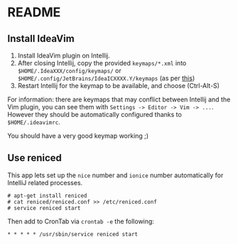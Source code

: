 # README

## Install IdeaVim 

1. Install IdeaVim plugin on Intellij.
3. After closing Intellij, copy the provided `keymaps/*.xml` into `$HOME/.IdeaXXX/config/keymaps/` or `$HOME/.config/JetBrains/IdeaICXXXX.Y/keymaps` (as per [this](https://www.jetbrains.com/help/idea/configuring-keyboard-and-mouse-shortcuts.html#54eb49dd))
4. Restart Intellij for the keymap to be available, and choose (Ctrl-Alt-S)

For information: there are keymaps that may conflict between Intellij and the Vim plugin, you can see them with `Settings -> Editor -> Vim -> ...`. However they should be automatically configured thanks to `$HOME/.ideavimrc`.

You should have a very good keymap working ;)

## Use reniced

This app lets set up the `nice` number and `ionice` number automatically for IntelliJ related processes.

```
# apt-get install reniced
# cat reniced/reniced.conf >> /etc/reniced.conf
# service reniced start

```

Then add to CronTab via `crontab -e` the following: 

```
* * * * * /usr/sbin/service reniced start
```
